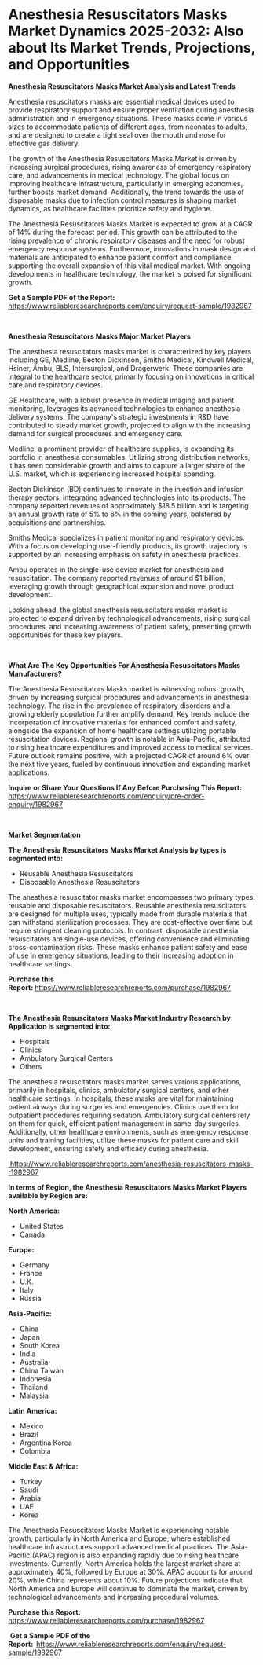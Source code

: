 <p><h1>Anesthesia Resuscitators Masks Market Dynamics 2025-2032: Also about Its Market Trends, Projections, and Opportunities</h1></p><p><strong>Anesthesia Resuscitators Masks Market Analysis and Latest Trends</strong></p>
<p><p>Anesthesia resuscitators masks are essential medical devices used to provide respiratory support and ensure proper ventilation during anesthesia administration and in emergency situations. These masks come in various sizes to accommodate patients of different ages, from neonates to adults, and are designed to create a tight seal over the mouth and nose for effective gas delivery.</p><p>The growth of the Anesthesia Resuscitators Masks Market is driven by increasing surgical procedures, rising awareness of emergency respiratory care, and advancements in medical technology. The global focus on improving healthcare infrastructure, particularly in emerging economies, further boosts market demand. Additionally, the trend towards the use of disposable masks due to infection control measures is shaping market dynamics, as healthcare facilities prioritize safety and hygiene.</p><p>The Anesthesia Resuscitators Masks Market is expected to grow at a CAGR of 14% during the forecast period. This growth can be attributed to the rising prevalence of chronic respiratory diseases and the need for robust emergency response systems. Furthermore, innovations in mask design and materials are anticipated to enhance patient comfort and compliance, supporting the overall expansion of this vital medical market. With ongoing developments in healthcare technology, the market is poised for significant growth.</p></p>
<p><strong>Get a Sample PDF of the Report:&nbsp;</strong> <a href="https://www.reliableresearchreports.com/enquiry/request-sample/1982967?utm_campaign=13&utm_medium=2&utm_source=Github&utm_content=ia&utm_term=16042025&utm_id=anesthesia-resuscitators-masks">https://www.reliableresearchreports.com/enquiry/request-sample/1982967</a></p>
<p>&nbsp;</p>
<p><strong>Anesthesia Resuscitators Masks Major Market Players</strong></p>
<p><p>The anesthesia resuscitators masks market is characterized by key players including GE, Medline, Becton Dickinson, Smiths Medical, Kindwell Medical, Hsiner, Ambu, BLS, Intersurgical, and Dragerwerk. These companies are integral to the healthcare sector, primarily focusing on innovations in critical care and respiratory devices.</p><p>GE Healthcare, with a robust presence in medical imaging and patient monitoring, leverages its advanced technologies to enhance anesthesia delivery systems. The company's strategic investments in R&D have contributed to steady market growth, projected to align with the increasing demand for surgical procedures and emergency care.</p><p>Medline, a prominent provider of healthcare supplies, is expanding its portfolio in anesthesia consumables. Utilizing strong distribution networks, it has seen considerable growth and aims to capture a larger share of the U.S. market, which is experiencing increased hospital spending.</p><p>Becton Dickinson (BD) continues to innovate in the injection and infusion therapy sectors, integrating advanced technologies into its products. The company reported revenues of approximately $18.5 billion and is targeting an annual growth rate of 5% to 6% in the coming years, bolstered by acquisitions and partnerships.</p><p>Smiths Medical specializes in patient monitoring and respiratory devices. With a focus on developing user-friendly products, its growth trajectory is supported by an increasing emphasis on safety in anesthesia practices. </p><p>Ambu operates in the single-use device market for anesthesia and resuscitation. The company reported revenues of around $1 billion, leveraging growth through geographical expansion and novel product development. </p><p>Looking ahead, the global anesthesia resuscitators masks market is projected to expand driven by technological advancements, rising surgical procedures, and increasing awareness of patient safety, presenting growth opportunities for these key players.</p></p>
<p>&nbsp;</p>
<p><strong>What Are The Key Opportunities For Anesthesia Resuscitators Masks Manufacturers?</strong></p>
<p><p>The Anesthesia Resuscitators Masks market is witnessing robust growth, driven by increasing surgical procedures and advancements in anesthesia technology. The rise in the prevalence of respiratory disorders and a growing elderly population further amplify demand. Key trends include the incorporation of innovative materials for enhanced comfort and safety, alongside the expansion of home healthcare settings utilizing portable resuscitation devices. Regional growth is notable in Asia-Pacific, attributed to rising healthcare expenditures and improved access to medical services. Future outlook remains positive, with a projected CAGR of around 6% over the next five years, fueled by continuous innovation and expanding market applications.</p></p>
<p><strong>Inquire or Share Your Questions If Any Before Purchasing This Report:</strong> <a href="https://www.reliableresearchreports.com/enquiry/pre-order-enquiry/1982967?utm_campaign=13&utm_medium=2&utm_source=Github&utm_content=ia&utm_term=16042025&utm_id=anesthesia-resuscitators-masks">https://www.reliableresearchreports.com/enquiry/pre-order-enquiry/1982967</a></p>
<p>&nbsp;</p>
<p><strong>Market Segmentation</strong></p>
<p><strong>The Anesthesia Resuscitators Masks Market Analysis by types is segmented into:</strong></p>
<p><ul><li>Reusable Anesthesia Resuscitators</li><li>Disposable Anesthesia Resuscitators</li></ul></p>
<p><p>The anesthesia resuscitator masks market encompasses two primary types: reusable and disposable resuscitators. Reusable anesthesia resuscitators are designed for multiple uses, typically made from durable materials that can withstand sterilization processes. They are cost-effective over time but require stringent cleaning protocols. In contrast, disposable anesthesia resuscitators are single-use devices, offering convenience and eliminating cross-contamination risks. These masks enhance patient safety and ease of use in emergency situations, leading to their increasing adoption in healthcare settings.</p></p>
<p><strong>Purchase this Report:&nbsp;</strong><a href="https://www.reliableresearchreports.com/purchase/1982967?utm_campaign=13&utm_medium=2&utm_source=Github&utm_content=ia&utm_term=16042025&utm_id=anesthesia-resuscitators-masks">https://www.reliableresearchreports.com/purchase/1982967</a></p>
<p>&nbsp;</p>
<p><strong>The Anesthesia Resuscitators Masks Market Industry Research by Application is segmented into:</strong></p>
<p><ul><li>Hospitals</li><li>Clinics</li><li>Ambulatory Surgical Centers</li><li>Others</li></ul></p>
<p><p>The anesthesia resuscitators masks market serves various applications, primarily in hospitals, clinics, ambulatory surgical centers, and other healthcare settings. In hospitals, these masks are vital for maintaining patient airways during surgeries and emergencies. Clinics use them for outpatient procedures requiring sedation. Ambulatory surgical centers rely on them for quick, efficient patient management in same-day surgeries. Additionally, other healthcare environments, such as emergency response units and training facilities, utilize these masks for patient care and skill development, ensuring safety and efficacy during anesthesia.</p></p>
<p><a href="https://www.reliableresearchreports.com/anesthesia-resuscitators-masks-r1982967?utm_campaign=13&utm_medium=2&utm_source=Github&utm_content=ia&utm_term=16042025&utm_id=anesthesia-resuscitators-masks">&nbsp;https://www.reliableresearchreports.com/anesthesia-resuscitators-masks-r1982967</a></p>
<p><strong>In terms of Region, the Anesthesia Resuscitators Masks Market Players available by Region are:</strong></p>
<p>
    <p> <strong> North America: </strong>
        <ul>
            <li>United States</li>
            <li>Canada</li>
        </ul>
        </p> 
    <p> <strong> Europe: </strong>
        <ul>
            <li>Germany</li>
            <li>France</li>
            <li>U.K.</li>
            <li>Italy</li>
            <li>Russia</li>
        </ul>
        </p> 
    <p> <strong> Asia-Pacific: </strong>
        <ul>
            <li>China</li>
            <li>Japan</li>
            <li>South Korea</li>
            <li>India</li>
            <li>Australia</li>
            <li>China Taiwan</li>
            <li>Indonesia</li>
            <li>Thailand</li>
            <li>Malaysia</li>
        </ul>
        </p> 
    <p> <strong> Latin America: </strong>
        <ul>
            <li>Mexico</li>
            <li>Brazil</li>
            <li>Argentina Korea</li>
            <li>Colombia</li>
        </ul>
        </p> 
    <p> <strong> Middle East & Africa: </strong>
        <ul>
            <li>Turkey</li>
            <li>Saudi</li>
            <li>Arabia</li>
            <li>UAE</li>
            <li>Korea</li>
        </ul>
    </p>
    </p>
<p><p>The Anesthesia Resuscitators Masks Market is experiencing notable growth, particularly in North America and Europe, where established healthcare infrastructures support advanced medical practices. The Asia-Pacific (APAC) region is also expanding rapidly due to rising healthcare investments. Currently, North America holds the largest market share at approximately 40%, followed by Europe at 30%. APAC accounts for around 20%, while China represents about 10%. Future projections indicate that North America and Europe will continue to dominate the market, driven by technological advancements and increasing procedural volumes.</p></p>
<p><strong>Purchase this Report: </strong><a href="https://www.reliableresearchreports.com/purchase/1982967?utm_campaign=13&utm_medium=2&utm_source=Github&utm_content=ia&utm_term=16042025&utm_id=anesthesia-resuscitators-masks">https://www.reliableresearchreports.com/purchase/1982967</a></p>
<p>&nbsp;<strong>Get a Sample PDF of the Report:&nbsp;&nbsp;</strong><a href="https://www.reliableresearchreports.com/enquiry/request-sample/1982967?utm_campaign=13&utm_medium=2&utm_source=Github&utm_content=ia&utm_term=16042025&utm_id=anesthesia-resuscitators-masks">https://www.reliableresearchreports.com/enquiry/request-sample/1982967</a></p>
<p><strong></strong></p>
<p><p></p><p></p><p></p></p>